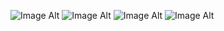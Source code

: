 ![Image Alt](https://github.com/riqpe/rescrape/raw/master/other.jpg)
![Image Alt](../../../rescrape/raw/master/target.png)
![Image Alt](../../../rescrape/raw/master/target2.png)
![Image Alt](../../../rescrape/raw/master/target3.png)
